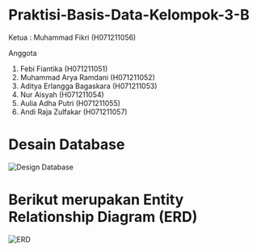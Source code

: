 # Praktisi-Basis-Data-Kelompok-3-B

Ketua : Muhammad Fikri (H071211056)

Anggota 
1) Febi Fiantika             (H071211051)
2) Muhammad Arya Ramdani     (H071211052)
3) Aditya Erlangga Bagaskara (H071211053)
4) Nur Aisyah                (H071211054)
5) Aulia Adha Putri          (H071211055)
6) Andi Raja Zulfakar        (H071211057)

# Desain Database
![Design Database](https://user-images.githubusercontent.com/90515626/194793713-fb0f4c5d-30e3-45c9-9e89-62a6054e6c8b.jpg)
# Berikut merupakan Entity Relationship Diagram (ERD)
![ERD](https://user-images.githubusercontent.com/90515626/194793773-816472e4-7bad-4e04-aa10-1d174757ce05.jpg)
